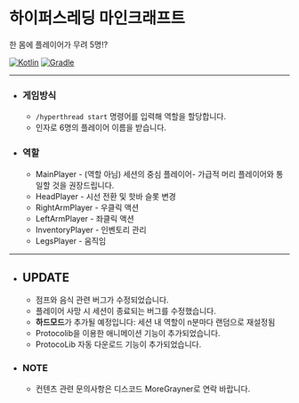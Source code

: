 # 하이퍼스레딩 마인크래프트

한 몸에 플레이어가 무려 5명!?

[![Kotlin](https://img.shields.io/badge/Kotlin-2.0.20-7F52FF.svg?logo=kotlin)](https://kotlinlang.org/)
[![Gradle](https://img.shields.io/badge/Gradle-8.13-02303A.svg?logo=gradle)](https://gradle.org)

---

* ### 게임방식
  * `/hyperthread start` 명령어를 입력해 역할을 할당합니다.
  * 인자로 6명의 플레이어 이름을 받습니다.

* ### 역할
  * MainPlayer - (역할 아님) 세션의 중심 플레이어- 가급적 머리 플레이어와 통일할 것을 권장드립니다.
  * HeadPlayer - 시선 전환 및 핫바 슬롯 변경
  * RightArmPlayer - 우클릭 액션
  * LeftArmPlayer - 좌클릭 액션
  * InventoryPlayer - 인벤토리 관리
  * LegsPlayer - 움직임

---

* ## UPDATE
  * 점프와 음식 관련 버그가 수정되었습니다.
  * 플레이어 사망 시 세션이 종료되는 버그를 수정했습니다.
  * **하드모드**가 추가될 예정입니다: 세션 내 역할이 n분마다 랜덤으로 재설정됨
  * Protocolib을 이용한 애니메이션 기능이 추가되었습니다.
  * ProtocoLib 자동 다운로드 기능이 추가되었습니다.

* ### NOTE
  * 컨텐츠 관련 문의사항은 디스코드 MoreGrayner로 연락 바랍니다.
